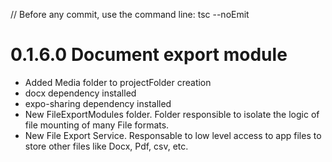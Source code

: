 // Before any commit, use the command line: tsc --noEmit

# 0.1.6.0 Document export module

- Added Media folder to projectFolder creation
- docx dependency installed
- expo-sharing dependency installed
- New FileExportModules folder. Folder responsible to isolate the logic of file mounting of many File formats.
- New File Export Service. Responsable to low level access to app files to store other files like Docx, Pdf, csv, etc. 